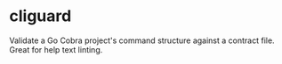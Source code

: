 # cliguard
Validate a Go Cobra project's command structure against a contract file. Great for help text linting.
